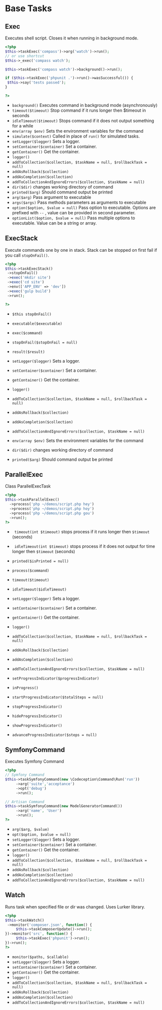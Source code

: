 # Base Tasks
## Exec


Executes shell script. Closes it when running in background mode.

``` php
<?php
$this->taskExec('compass')->arg('watch')->run();
// or use shortcut
$this->_exec('compass watch');

$this->taskExec('compass watch')->background()->run();

if ($this->taskExec('phpunit .')->run()->wasSuccessful()) {
 $this->say('tests passed');
}

?>
```

* `background()`  Executes command in background mode (asynchronously)
* `timeout($timeout)`  Stop command if it runs longer then $timeout in seconds
* `idleTimeout($timeout)`  Stops command if it does not output something for a while
* `env(array $env)`  Sets the environment variables for the command
* `simulate($context)`  Called in place of `run()` for simulated tasks.
* `setLogger($logger)`  Sets a logger.
* `setContainer($container)`  Set a container.
* `getContainer()`  Get the container.
* `logger()` 
* `addToCollection($collection, $taskName = null, $rollbackTask = null)` 
* `addAsRollback($collection)` 
* `addAsCompletion($collection)` 
* `addToCollectionAndIgnoreErrors($collection, $taskName = null)` 
* `dir($dir)`  changes working directory of command
* `printed($arg)`  Should command output be printed
* `arg($arg)`  Pass argument to executable
* `args($args)`  Pass methods parameters as arguments to executable
* `option($option, $value = null)`  Pass option to executable. Options are prefixed with `--` , value can be provided in second parameter.
* `optionList($option, $value = null)`  Pass multiple options to executable. Value can be a string or array.

## ExecStack


Execute commands one by one in stack.
Stack can be stopped on first fail if you call `stopOnFail()`.

```php
<?php
$this->taskExecStack()
 ->stopOnFail()
 ->exec('mkdir site')
 ->exec('cd site')
 ->env(['APP_ENV' => 'dev'])
 ->exec('gulp build')
 ->run();

?>
```

* `$this stopOnFail()` 

* `executable($executable)` 
* `exec($command)` 
* `stopOnFail($stopOnFail = null)` 
* `result($result)` 
* `setLogger($logger)`  Sets a logger.
* `setContainer($container)`  Set a container.
* `getContainer()`  Get the container.
* `logger()` 
* `addToCollection($collection, $taskName = null, $rollbackTask = null)` 
* `addAsRollback($collection)` 
* `addAsCompletion($collection)` 
* `addToCollectionAndIgnoreErrors($collection, $taskName = null)` 
* `env(array $env)`  Sets the environment variables for the command
* `dir($dir)`  changes working directory of command
* `printed($arg)`  Should command output be printed

## ParallelExec


Class ParallelExecTask

``` php
<?php
$this->taskParallelExec()
  ->process('php ~/demos/script.php hey')
  ->process('php ~/demos/script.php hoy')
  ->process('php ~/demos/script.php gou')
  ->run();
?>
```


* ` timeout(int $timeout)`  stops process if it runs longer then `$timeout` (seconds)
* ` idleTimeout(int $timeout)`  stops process if it does not output for time longer then `$timeout` (seconds)

* `printed($isPrinted = null)` 
* `process($command)` 
* `timeout($timeout)` 
* `idleTimeout($idleTimeout)` 
* `setLogger($logger)`  Sets a logger.
* `setContainer($container)`  Set a container.
* `getContainer()`  Get the container.
* `logger()` 
* `addToCollection($collection, $taskName = null, $rollbackTask = null)` 
* `addAsRollback($collection)` 
* `addAsCompletion($collection)` 
* `addToCollectionAndIgnoreErrors($collection, $taskName = null)` 
* `setProgressIndicator($progressIndicator)` 
* `inProgress()` 
* `startProgressIndicator($totalSteps = null)` 
* `stopProgressIndicator()` 
* `hideProgressIndicator()` 
* `showProgressIndicator()` 
* `advanceProgressIndicator($steps = null)` 

## SymfonyCommand


Executes Symfony Command

``` php
<?php
// Symfony Command
$this->taskSymfonyCommand(new \Codeception\Command\Run('run'))
     ->arg('suite','acceptance')
     ->opt('debug')
     ->run();

// Artisan Command
$this->taskSymfonyCommand(new ModelGeneratorCommand())
     ->arg('name', 'User')
     ->run();
?>
```

* `arg($arg, $value)` 
* `opt($option, $value = null)` 
* `setLogger($logger)`  Sets a logger.
* `setContainer($container)`  Set a container.
* `getContainer()`  Get the container.
* `logger()` 
* `addToCollection($collection, $taskName = null, $rollbackTask = null)` 
* `addAsRollback($collection)` 
* `addAsCompletion($collection)` 
* `addToCollectionAndIgnoreErrors($collection, $taskName = null)` 

## Watch


Runs task when specified file or dir was changed.
Uses Lurker library.

``` php
<?php
$this->taskWatch()
 ->monitor('composer.json', function() {
     $this->taskComposerUpdate()->run();
})->monitor('src', function() {
     $this->taskExec('phpunit')->run();
})->run();
?>
```

* `monitor($paths, $callable)` 
* `setLogger($logger)`  Sets a logger.
* `setContainer($container)`  Set a container.
* `getContainer()`  Get the container.
* `logger()` 
* `addToCollection($collection, $taskName = null, $rollbackTask = null)` 
* `addAsRollback($collection)` 
* `addAsCompletion($collection)` 
* `addToCollectionAndIgnoreErrors($collection, $taskName = null)` 

